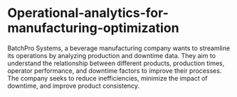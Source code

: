 # Operational-analytics-for-manufacturing-optimization
#### 
BatchPro Systems, a beverage manufacturing company wants to streamline its operations by analyzing production and downtime data. They aim to understand the relationship between different products, production times, operator performance, and downtime factors to improve their processes. The company seeks to reduce inefficiencies, minimize the impact of downtime, and improve product consistency.